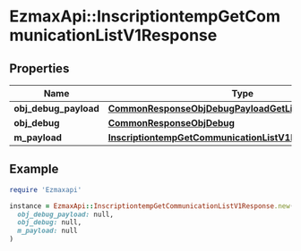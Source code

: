 # EzmaxApi::InscriptiontempGetCommunicationListV1Response

## Properties

| Name | Type | Description | Notes |
| ---- | ---- | ----------- | ----- |
| **obj_debug_payload** | [**CommonResponseObjDebugPayloadGetList**](CommonResponseObjDebugPayloadGetList.md) |  |  |
| **obj_debug** | [**CommonResponseObjDebug**](CommonResponseObjDebug.md) |  | [optional] |
| **m_payload** | [**InscriptiontempGetCommunicationListV1ResponseMPayload**](InscriptiontempGetCommunicationListV1ResponseMPayload.md) |  |  |

## Example

```ruby
require 'Ezmaxapi'

instance = EzmaxApi::InscriptiontempGetCommunicationListV1Response.new(
  obj_debug_payload: null,
  obj_debug: null,
  m_payload: null
)
```

